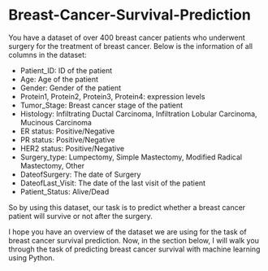 # Breast-Cancer-Survival-Prediction

You have a dataset of over 400 breast cancer patients who underwent surgery for the treatment of breast cancer. Below is the information of all columns in the dataset:

- Patient_ID: ID of the patient
- Age: Age of the patient
- Gender: Gender of the patient
- Protein1, Protein2, Protein3, Protein4: expression levels
- Tumor_Stage: Breast cancer stage of the patient
- Histology: Infiltrating Ductal Carcinoma, Infiltration Lobular Carcinoma, Mucinous Carcinoma
- ER status: Positive/Negative
- PR status: Positive/Negative
- HER2 status: Positive/Negative
- Surgery_type: Lumpectomy, Simple Mastectomy, Modified Radical Mastectomy, Other
- DateofSurgery: The date of Surgery
- DateofLast_Visit: The date of the last visit of the patient
- Patient_Status: Alive/Dead

So by using this dataset, our task is to predict whether a breast cancer patient will survive or not after the surgery.

I hope you have an overview of the dataset we are using for the task of breast cancer survival prediction. Now, in the section below, I will walk you through the task of predicting breast cancer survival with machine learning using Python.
